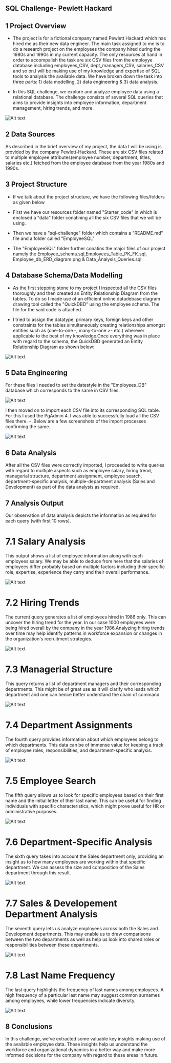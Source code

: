 ## SQL Challenge- Pewlett Hackard

## 1 Project Overview 

- The project is for a fictional company named Pewlett Hackard which has hired me as their new data engineer. The main task assigned to me is to do a research project on the employees the company hired during the 1980s and 1990s in my current capacity. The only resources at hand in order to accompalish the task are six CSV files from the employye database including employees_CSV, dept_managers_CSV, salaries_CSV and so on.I will be making use of my knowledge and expertise of SQL tools to analysis the available data. We have broken down the task into three parts: 1) data modelling, 2) data engineering & 3) data analysis.

- In this SQL challenge, we explore and analyze employee data using a relational database. The challenge consists of several SQL queries that aims to provide insights into employee information, department management, hiring trends, and more.


![Alt text](EmployeeSQL/Images/postgresql.png)


## 2 Data Sources

As described in the brief overview of my project, the data I will be using is provided by the company Pewlett-Hackard. These are six CSV files related to multiple employee attributes(employee number, department, titles, salaries etc.) fetched from the employee database from the year 1980s and 1990s.

## 3 Project Structure

- If we talk about the project structure, we have the following files/folders as given below

- First we have our resources folder named "Starter_code" in which is enclosed a "data" folder  conatining all the six CSV files that we will be using.

- Then we have a "sql-challenge" folder which contains a "README.md" file and a folder called "EmployeeSQL"

- The "EmployeeSQL" folder further conatins the major files of our project namely the Employee_schema.sql,Employees_Table_PK_FK.sql, 
Employee_db_ERD_diagram.png & Data_Analysis_Queries.sql

## 4 Database Schema/Data Modelling
- As the first stepping stone to my project I inspected all the CSV files thoroughly and then created an Entity Relationship Diagram from the tables. To do so I made use of an efficient online datadebase diagram drawing tool called  the "QuickDBD" using the employee schema. The file for the said code is attached.


- I tried to assign the datatype, primary keys, foreign keys and other constraints for the tables simultaneously creating relationships amongst entities such as (one-to-one -, many-to-one >- etc.) wherever applicable to the best of my knowledge.Once everything was in place with regard to the schema, the QuickDBD generated an Entity Relationship Diagram as shown below:


![Alt text](EmployeeSQL/Images/Employees_ERD.png)


## 5 Data Engineering
For these files I needed to set the datestyle in the "Employees_DB" database which corresponds to the same in CSV files.


![Alt text](EmployeeSQL/Images/Alter_DB__Datestyle.png)


I then moved on to import each CSV file into its corresponding SQL table. For this I used the PgAdmin 4. I was able to successfully load all the CSV files there. - .Below are a few screenshots of the import processes confirming the same.


![Alt text](EmployeeSQL/Images/Data_Import_Processes.png)


## 6 Data Analysis

After all the CSV files were correctly imported, I proceeded to write queries with regard to multiple aspects such as employee salary, hiring trend, managerial structure, department assignment, employee search, department-specific analysis, multiple-department analysis (Sales and Development) as part of the data analysis as required.


## 7 Analysis Output
       
Our observation of data analysis depicts the information as required for each query (with first 10 rows).


# 7.1 Salary Analysis

This output shows a list of employee information along with each employees salary. We may be able to deduce from here that the salaries of employees differ probably based on multiple factors including their specific role, expertise, experience they carry and their overall performance.


![Alt text](EmployeeSQL/Images/1_Salary_by_Employee.png)


# 7.2 Hiring Trends

The current query generates a list of employees hired in 1986 only. This can uncover the hiring trend for the year. In our case 1000 employees were being hired overall by the company in the year 1986.Analyzing hiring trends over time may help identify patterns in workforce expansion or changes in the organization's recruitment strategies.


![Alt text](EmployeeSQL/Images/2_Employees_hired_in_1986.png)


# 7.3 Managerial Structure

This query returns a list of department managers and their corresponding departments. This might be of great use as it will clarify who leads which department and one can hence better understand the chain of command.


![Alt text](<EmployeeSQL/Images/3_manager of each department.png>)


# 7.4 Department Assignments

The fourth query provides information about which employees belong to which departments. This data can be of immense value for keeping a track of employee roles, responsibilities, and department-specific analysis.


![Alt text](<EmployeeSQL/Images/4_Department of Each Employee.png>)


# 7.5 Employee Search

The fifth query allows us to look for specific employees based on their first name and the initial letter of their last name. This can be useful for finding individuals with specific characteristics, which might prove useful for HR or administrative purposes.


![Alt text](EmployeeSQL/Images/5_Hercules.png)


# 7.6 Department-Specific Analysis

The sixth query takes into account the Sales department only, providing an insight as to how many employees are working within that specific department. We can assess the size and composition of the Sales department through this result.


![Alt text](EmployeeSQL/Images/6_Employees_in_Sales_Department.png)


# 7.7 Sales & Developement Department Analysis

The seventh query lets us analyze employees across both the Sales and Development departments. This may enable us to draw comparisons between the two departments as well as help us look into shared roles or responsibilities between these departments.


![Alt text](EmployeeSQL/Images/7_Sales_and_Development.png)


# 7.8 Last Name Frequency

The last query highlights the frequency of last names among employees. A high frequency of a particular last name may suggest common surnames among employees, while lower frequencies indicate diversity.


![Alt text](<EmployeeSQL/Images/8_Frequency of Employees Last Name.png>)


## 8 Conclusions

In this challenge, we've extracted some valuable key insights making use of the available employee data. These insights help us understand the workforce and organizational dynamics in a better way and make more informed decisions for the company with regard to these areas in future.












